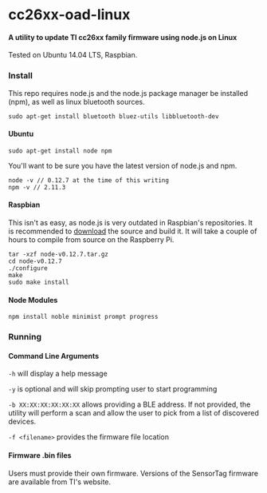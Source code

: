 # cc26xx-oad-linux
#### A utility to update TI cc26xx family firmware using node.js on Linux
Tested on Ubuntu 14.04 LTS, Raspbian.

### Install
This repo requires node.js and the node.js package manager be installed (npm), as well as linux bluetooth sources.

```
sudo apt-get install bluetooth bluez-utils libbluetooth-dev
```

#### Ubuntu
```
sudo apt-get install node npm
```

You'll want to be sure you have the latest version of node.js and npm.
```
node -v // 0.12.7 at the time of this writing
npm -v // 2.11.3
```
#### Raspbian
This isn't as easy, as node.js is very outdated in Raspbian's repositories. It is recommended to [download](https://nodejs.org/download/) the source and build it. It will take a couple of hours to compile from source on the Raspberry Pi.

```
tar -xzf node-v0.12.7.tar.gz
cd node-v0.12.7
./configure
make
sudo make install
```

#### Node Modules

```
npm install noble minimist prompt progress
```

### Running

#### Command Line Arguments

`-h` will display a help message

`-y` is optional and will skip prompting user to start programming

`-b XX:XX:XX:XX:XX:XX` allows providing a BLE address. If not provided, the utility will perform a scan and allow the user to pick from a list of discovered devices.

`-f <filename>` provides the firmware file location

#### Firmware .bin files

Users must provide their own firmware. Versions of the SensorTag firmware are available from TI's website.
